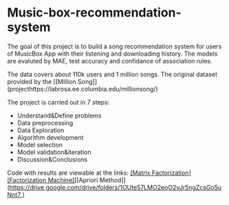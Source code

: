 # Music-box-recommendation-system
The goal of this project is to build a song recommendation system for users of MusicBox App with their listening and downloading history. The models are evaluted by MAE, test accuracy and confidance of association rules.

The data covers about 110k users and 1 million songs. The original dataset provided by the [[Million Song]] (projecthttps://labrosa.ee.columbia.edu/millionsong/)


The project is carried out in 7 steps:
* Understand&Define problems 
* Data preprocessing	
* Data Exploration
* Algorithm development
* Model selection
* Model validation&iteration
* Discussion&Conclusions

Code with results are viewable at the links: [[Matrix Factorization]](https://drive.google.com/drive/folders/1OUte57LMO2eoO2vJr5ngZcsGo5uNnt7_)  [[Factorization Machine]](https://drive.google.com/drive/folders/1OUte57LMO2eoO2vJr5ngZcsGo5uNnt7_)[[Apriori Method]](https://drive.google.com/drive/folders/1OUte57LMO2eoO2vJr5ngZcsGo5uNnt7_)
